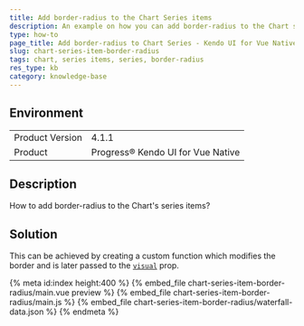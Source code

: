 ```yaml
---
title: Add border-radius to the Chart Series items
description: An example on how you can add border-radius to the Chart series items
type: how-to
page_title: Add border-radius to Chart Series - Kendo UI for Vue Native Chart
slug: chart-series-item-border-radius
tags: chart, series items, series, border-radius
res_type: kb
category: knowledge-base
---
```


## Environment

<table>
    <tbody>
	    <tr>
	    	<td>Product Version</td>
	    	<td>4.1.1</td>
	    </tr>
	    <tr>
	    	<td>Product</td>
	    	<td>Progress® Kendo UI for Vue Native</td>
	    </tr>
    </tbody>
</table>

## Description

How to add border-radius to the Chart's series items?

## Solution

This can be achieved by creating a custom function which modifies the border and is later passed to the [`visual`](slug:api_charts_chartseriesdefaultsprops#toc_visual) prop.

{% meta id:index height:400 %}
{% embed_file chart-series-item-border-radius/main.vue preview %}
{% embed_file chart-series-item-border-radius/main.js %}
{% embed_file chart-series-item-border-radius/waterfall-data.json %}
{% endmeta %}
